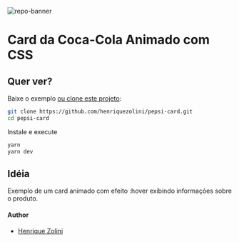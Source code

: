 ![repo-banner](https://github.com/henriquezolini/pepsi-card/blob/versao/coca-cola/cover.gif?raw=true)

# Card da Coca-Cola Animado com CSS

## Quer ver?

Baixe o exemplo [ou clone este projeto](https://github.com/henriquezolini/pepsi-card.git):

```bash
git clone https://github.com/henriquezolini/pepsi-card.git
cd pepsi-card
```

Instale e execute

```bash
yarn
yarn dev
```

## Idéia

Exemplo de um card animado com efeito :hover exibindo informações sobre o produto.

#### Author

- [Henrique Zolini](https://instagram.com/henriquezolini)

